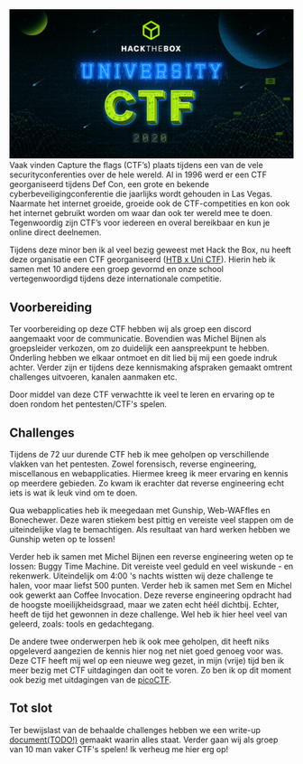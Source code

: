 <img src="../images/ctf/htbxuni.PNG" alt="Intro image" class="phishing_img">
Vaak vinden Capture the flags (CTF’s) plaats tijdens een van de vele securityconferenties over de hele wereld. Al in 1996 werd er een CTF georganiseerd tijdens Def Con, een grote en bekende cyberbeveiligingconferentie die jaarlijks wordt gehouden in Las Vegas. Naarmate het internet groeide, groeide ook de CTF-competities en kon ook het internet gebruikt worden om waar dan ook ter wereld mee te doen. Tegenwoordig zijn CTF’s voor iedereen en overal bereikbaar en kun je online direct deelnemen.

Tijdens deze minor ben ik al veel bezig geweest met Hack the Box, nu heeft deze organisatie een CTF georganiseerd ([HTB x Uni CTF](https://ctf.hackthebox.eu/)).
Hierin heb ik samen met 10 andere een groep gevormd en onze school vertegenwoordigd tijdens deze internationale competitie. 

## Voorbereiding
Ter voorbereiding op deze CTF hebben wij als groep een discord aangemaakt voor de communicatie. Bovendien
was Michel Bijnen als groepsleider verkozen, om zo duidelijk een aanspreekpunt te hebben.
Onderling hebben we elkaar ontmoet en dit lied bij mij een goede indruk achter. Verder zijn er 
tijdens deze kennismaking afspraken gemaakt omtrent challenges uitvoeren, kanalen aanmaken etc.

Door middel van deze CTF verwachtte ik veel te leren en ervaring op te doen rondom het pentesten/CTF's spelen. 

## Challenges
Tijdens de 72 uur durende CTF heb ik mee geholpen op verschillende vlakken van het pentesten. 
Zowel forensisch, reverse engineering, miscellanous en webapplicaties. Hiermee kreeg ik meer ervaring en kennis op meerdere gebieden.
Zo kwam ik erachter dat reverse engineering echt iets is wat ik leuk vind om te doen.

Qua webapplicaties heb ik meegedaan met Gunship, Web-WAFfles en Bonechewer. Deze waren stiekem best pittig en vereiste veel stappen om
de uiteindelijke vlag te bemachtigen. Als resultaat van hard werken hebben we Gunship weten op te lossen!

Verder heb ik samen met Michel Bijnen een reverse engineering weten op te lossen: Buggy Time Machine. Dit vereiste veel geduld en veel
wiskunde - en rekenwerk. Uiteindelijk om 4:00 's nachts wistten wij deze challenge te halen, voor maar liefst 500 punten.
Verder heb ik samen met Sem en Michel ook gewerkt aan Coffee Invocation. Deze reverse engineering opdracht had de hoogste moeilijkheidsgraad, maar
we zaten echt héél dichtbij. Echter, heeft de tijd het gewonnen in deze challenge. Wel heb ik hier heel veel van geleerd, zoals: tools en gedachtegang.

De andere twee onderwerpen heb ik ook mee geholpen, dit heeft niks opgeleverd aangezien de kennis hier nog net niet goed genoeg voor was. 
Deze CTF heeft mij wel op een nieuwe weg gezet, in mijn (vrije) tijd ben ik meer bezig met CTF uitdagingen dan ooit te voren. Zo ben
ik op dit moment ook bezig met uitdagingen van de [picoCTF](https://picoctf.org/).

## Tot slot
Ter bewijslast van de behaalde challenges hebben we een write-up [document(TODO!)]() gemaakt waarin alles staat.
Verder gaan wij als groep van 10 man vaker CTF's spelen! Ik verheug me hier erg op!